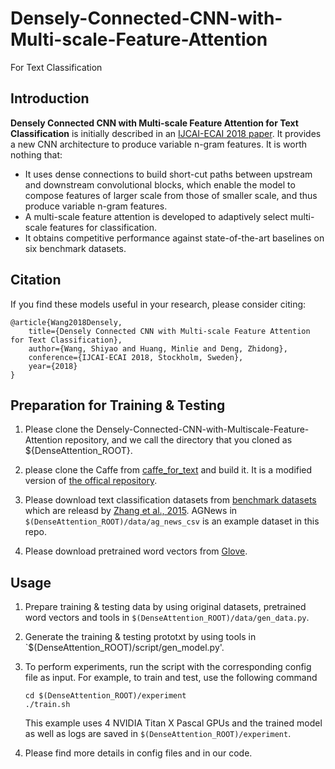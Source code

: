 # Densely-Connected-CNN-with-Multi-scale-Feature-Attention
For Text Classification

## Introduction
**Densely Connected CNN with Multi-scale Feature Attention for Text Classification** is initially described in an [IJCAI-ECAI 2018 paper](https://wangshy31.github.io/papers/1-Densely_Connected_CNN_with_Multiscale_Feature_Attention.pdf). It provides a new CNN architecture to produce variable n-gram features. It is worth nothing that:

* It uses dense connections to build short-cut paths between upstream and downstream convolutional blocks, which enable the model to compose features of larger scale from those of smaller scale, and thus produce variable n-gram features.
* A multi-scale feature attention is developed to adaptively select multi-scale features for classification.
* It obtains competitive performance against state-of-the-art baselines on six benchmark datasets.

## Citation
If you find these models useful in your research, please consider citing:
```
@article{Wang2018Densely,
    title={Densely Connected CNN with Multi-scale Feature Attention for Text Classification},
    author={Wang, Shiyao and Huang, Minlie and Deng, Zhidong},
    conference={IJCAI-ECAI 2018, Stockholm, Sweden},
    year={2018}
}
```

## Preparation for Training & Testing
1. Please clone the Densely-Connected-CNN-with-Multiscale-Feature-Attention repository, and we call the directory that you cloned as ${DenseAttention_ROOT}.

2. please clone the Caffe from [caffe_for_text](https://github.com/wangshy31/caffe_for_text) and build it. It is a modified version of [the offical repository](https://github.com/BVLC/caffe).

3. Please download text classification datasets from [benchmark datasets](https://drive.google.com/drive/folders/0Bz8a_Dbh9Qhbfll6bVpmNUtUcFdjYmF2SEpmZUZUcVNiMUw1TWN6RDV3a0JHT3kxLVhVR2M) which are releasd by [Zhang et al., 2015](https://papers.nips.cc/paper/5782-character-level-convolutional-networks-for-text-classification.pdf). AGNews in `$(DenseAttention_ROOT)/data/ag_news_csv` is an example dataset in this repo.

4. Please download pretrained word vectors from [Glove](https://nlp.stanford.edu/projects/glove/).

## Usage

1. Prepare training & testing data by using original datasets, pretrained word vectors and tools in `$(DenseAttention_ROOT)/data/gen_data.py`.

2. Generate the training & testing prototxt by using tools in `$(DenseAttention_ROOT)/script/gen_model.py'.

3. To perform experiments, run the script with the corresponding config file as input. For example, to train and test, use the following command
    ```
    cd $(DenseAttention_ROOT)/experiment
    ./train.sh
    ```
    This example uses 4 NVIDIA Titan X Pascal GPUs and the trained model as well as logs are saved in `$(DenseAttention_ROOT)/experiment`.

4. Please find more details in config files and in our code.

